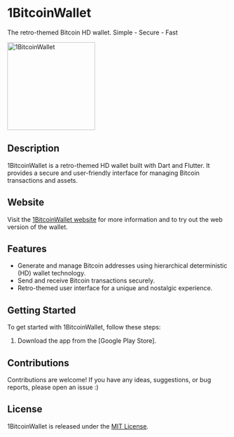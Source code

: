 # 1BitcoinWallet
The retro-themed Bitcoin HD wallet. Simple - Secure - Fast

<img src="https://onebitcoinwallet.github.io/1BitcoinWallet/image1.jpg" alt="1BitcoinWallet" width="200">

## Description

1BitcoinWallet is a retro-themed HD wallet built with Dart and Flutter. It provides a secure and user-friendly interface for managing Bitcoin transactions and assets.

## Website

Visit the [1BitcoinWallet website](https://onebitcoinwallet.github.io/1BitcoinWallet/) for more information and to try out the web version of the wallet.

## Features

- Generate and manage Bitcoin addresses using hierarchical deterministic (HD) wallet technology.
- Send and receive Bitcoin transactions securely.
- Retro-themed user interface for a unique and nostalgic experience.

## Getting Started

To get started with 1BitcoinWallet, follow these steps:

1. Download the app from the [Google Play Store].

## Contributions

Contributions are welcome! If you have any ideas, suggestions, or bug reports, please open an issue :)

## License

1BitcoinWallet is released under the [MIT License](LICENSE).

